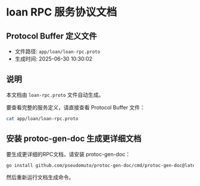 # loan RPC 服务协议文档

## Protocol Buffer 定义文件
- 文件路径: `app/loan/loan-rpc.proto`
- 生成时间: 2025-06-30 10:30:02

## 说明
本文档由 `loan-rpc.proto` 文件自动生成。

要查看完整的服务定义，请直接查看 Protocol Buffer 文件：
```bash
cat app/loan/loan-rpc.proto
```

## 安装 protoc-gen-doc 生成更详细文档
要生成更详细的RPC文档，请安装 protoc-gen-doc：
```bash
go install github.com/pseudomuto/protoc-gen-doc/cmd/protoc-gen-doc@latest
```

然后重新运行文档生成命令。
